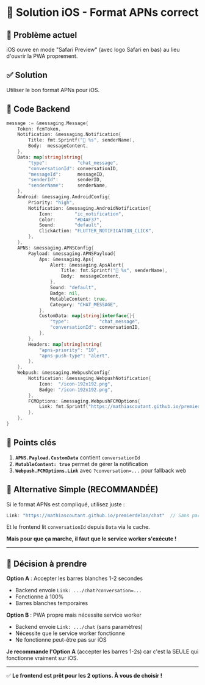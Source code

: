 # 🍎 Solution iOS - Format APNs correct

## 🐛 Problème actuel

iOS ouvre en mode "Safari Preview" (avec logo Safari en bas) au lieu d'ouvrir la PWA proprement.

## ✅ Solution

Utiliser le bon format APNs pour iOS.

## 📝 Code Backend

```go
message := &messaging.Message{
    Token: fcmToken,
    Notification: &messaging.Notification{
        Title: fmt.Sprintf("💬 %s", senderName),
        Body:  messageContent,
    },
    Data: map[string]string{
        "type":           "chat_message",
        "conversationId": conversationID,
        "messageId":      messageID,
        "senderId":       senderID,
        "senderName":     senderName,
    },
    Android: &messaging.AndroidConfig{
        Priority: "high",
        Notification: &messaging.AndroidNotification{
            Icon:        "ic_notification",
            Color:       "#D4AF37",
            Sound:       "default",
            ClickAction: "FLUTTER_NOTIFICATION_CLICK",
        },
    },
    APNS: &messaging.APNSConfig{
        Payload: &messaging.APNSPayload{
            Aps: &messaging.Aps{
                Alert: &messaging.ApsAlert{
                    Title: fmt.Sprintf("💬 %s", senderName),
                    Body:  messageContent,
                },
                Sound: "default",
                Badge: nil,
                MutableContent: true,
                Category: "CHAT_MESSAGE",
            },
            CustomData: map[string]interface{}{
                "type":           "chat_message",
                "conversationId": conversationID,
            },
        },
        Headers: map[string]string{
            "apns-priority": "10",
            "apns-push-type": "alert",
        },
    },
    Webpush: &messaging.WebpushConfig{
        Notification: &messaging.WebpushNotification{
            Icon:  "/icon-192x192.png",
            Badge: "/icon-192x192.png",
        },
        FCMOptions: &messaging.WebpushFCMOptions{
            Link: fmt.Sprintf("https://mathiascoutant.github.io/premierdelan/chat?conversation=%s", conversationID),
        },
    },
}
```

## 🔑 Points clés

1. **`APNS.Payload.CustomData`** contient `conversationId`
2. **`MutableContent: true`** permet de gérer la notification
3. **`Webpush.FCMOptions.Link`** avec `?conversation=...` pour fallback web

## 📱 Alternative Simple (RECOMMANDÉE)

Si le format APNs est compliqué, utilisez juste :

```go
Link: "https://mathiascoutant.github.io/premierdelan/chat"  // Sans paramètres
```

Et le frontend lit `conversationId` depuis `Data` via le cache.

**Mais pour que ça marche, il faut que le service worker s'exécute !**

---

## 🎯 Décision à prendre

**Option A** : Accepter les barres blanches 1-2 secondes
- Backend envoie `Link: .../chat?conversation=...`
- Fonctionne à 100%
- Barres blanches temporaires

**Option B** : PWA propre mais nécessite service worker
- Backend envoie `Link: .../chat` (sans paramètres)
- Nécessite que le service worker fonctionne
- Ne fonctionne peut-être pas sur iOS

**Je recommande l'Option A** (accepter les barres 1-2s) car c'est la SEULE qui fonctionne vraiment sur iOS.

---

✅ **Le frontend est prêt pour les 2 options. À vous de choisir !**

